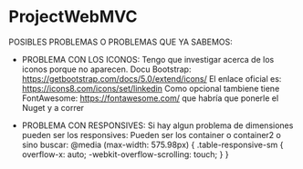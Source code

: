 # ProjectWebMVC


POSIBLES PROBLEMAS O PROBLEMAS QUE YA SABEMOS:

- PROBLEMA CON LOS ICONOS:
Tengo que investigar acerca de los iconos porque no aparecen.
Docu Bootstrap: https://getbootstrap.com/docs/5.0/extend/icons/
El enlace oficial es: https://icons8.com/icons/set/linkedin
Como opcional tambiene tiene FontAwesome: https://fontawesome.com/ que habría que ponerle el Nuget y a correr

- PROBLEMA CON RESPONSIVES:
    Si hay algun problema de dimensiones pueden ser los responsives:
     Pueden ser los container o container2 o sino buscar:
     @media (max-width: 575.98px) {
        .table-responsive-sm {
            overflow-x: auto;
            -webkit-overflow-scrolling: touch;
        }
    }
